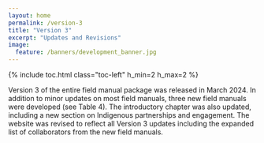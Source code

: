 ```yaml
---
layout: home
permalink: /version-3
title: "Version 3"
excerpt: "Updates and Revisions"
image:
  feature: /banners/development_banner.jpg
---
```

{% include toc.html class="toc-left" h_min=2 h_max=2 %}

Version 3 of the entire field manual package was released in March 2024. In addition to minor updates on most field manuals, three new field manuals were developed (see Table 4). The introductory chapter was also updated, including a new section on Indigenous partnerships and engagement. The website was revised to reflect all Version 3 updates including the expanded list of collaborators from the new field manuals.


